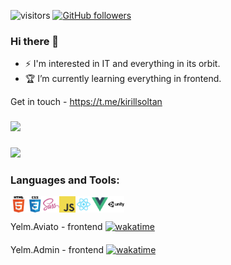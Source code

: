 ![visitors](https://visitor-badge.laobi.icu/badge?page_id=Sleggi)
[![GitHub followers](https://img.shields.io/github/followers/Sleggi.svg?style=social&label=Follow&maxAge=2592000)](https://github.com/Sleggi?tab=followers)

###

### Hi there 👋

- ⚡ I'm interested in IT and everything in its orbit.
- 🏆 I’m currently learning everything in frontend.

Get in touch - https://t.me/kirillsoltan


### 

![](https://github-readme-stats.vercel.app/api?username=Sleggi&count_private=true&hide=contribs,stars&theme=dracula&show_icons=true)

###

![](https://github-readme-stats.vercel.app/api/top-langs/?username=Sleggi&count_private=true&theme=dracula&show_icons=true)

### Languages and Tools:

<img align="left" alt="HTML5" width="26px" src="https://raw.githubusercontent.com/github/explore/80688e429a7d4ef2fca1e82350fe8e3517d3494d/topics/html/html.png" />
<img align="left" alt="CSS3" width="26px" src="https://raw.githubusercontent.com/github/explore/80688e429a7d4ef2fca1e82350fe8e3517d3494d/topics/css/css.png" />
<img align="left" alt="Sass" width="26px" src="https://raw.githubusercontent.com/github/explore/80688e429a7d4ef2fca1e82350fe8e3517d3494d/topics/sass/sass.png" />
<img align="left" alt="JavaScript" width="26px" src="https://raw.githubusercontent.com/github/explore/80688e429a7d4ef2fca1e82350fe8e3517d3494d/topics/javascript/javascript.png" />
<img align="left" alt="React" width="26px" src="https://raw.githubusercontent.com/github/explore/80688e429a7d4ef2fca1e82350fe8e3517d3494d/topics/react/react.png" />
<img align="left" alt="Vue" width="26px" src="https://raw.githubusercontent.com/github/explore/80688e429a7d4ef2fca1e82350fe8e3517d3494d/topics/vue/vue.png" />
<img align="left" alt="Unity" width="26px" src="https://raw.githubusercontent.com/github/explore/80688e429a7d4ef2fca1e82350fe8e3517d3494d/topics/unity/unity.png" />


<br/>

###

Yelm.Aviato - frontend [![wakatime](https://wakatime.com/badge/github/yelmio/Yelm.Aviato.svg)](https://wakatime.com/badge/github/yelmio/Yelm.Aviato)
####
Yelm.Admin - frontend [![wakatime](https://wakatime.com/badge/github/Sleggi/yelm-admin.svg)](https://wakatime.com/badge/github/Sleggi/yelm-admin)                                                                                                          



